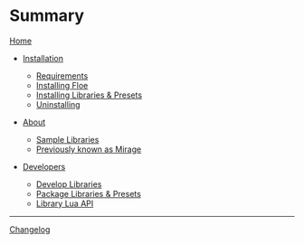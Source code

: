 <!--
SPDX-FileCopyrightText: 2024 Sam Windell
SPDX-License-Identifier: GPL-3.0-or-later
-->

# Summary

[Home](./home.md)

- [Installation]()
  - [Requirements](./installation/requirements.md)
  - [Installing Floe](./installation/installing-floe.md)
  - [Installing Libraries & Presets](./installation/installing-libraries-and-presets.md)
  - [Uninstalling](./installation/uninstalling.md)

- [About]()
  - [Sample Libraries](./about/sample-libraries.md)
  - [Previously known as Mirage](./about/mirage.md)

- [Developers]()
  - [Develop Libraries](./develop/develop-libraries.md)
  - [Package Libraries & Presets](./develop/package-format.md)
  - [Library Lua API](./develop/library-lua-api.md)

-----------

[Changelog](./changelog.md)
